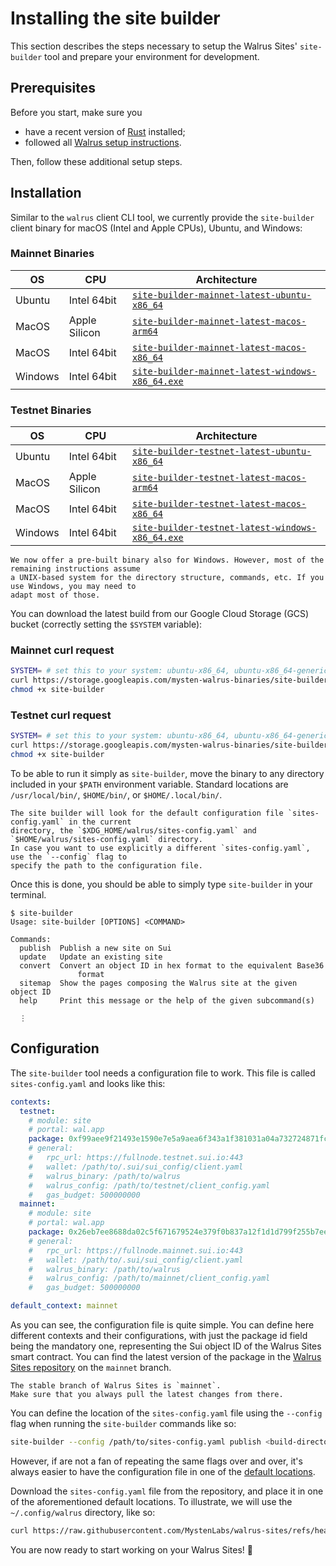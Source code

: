 # Installing the site builder

This section describes the steps necessary to setup the Walrus Sites' `site-builder` tool and
prepare your environment for development.

## Prerequisites

Before you start, make sure you

- have a recent version of [Rust](https://www.rust-lang.org/tools/install) installed;
- followed all [Walrus setup instructions](../usage/setup.md).

Then, follow these additional setup steps.

## Installation

Similar to the `walrus` client CLI tool, we currently provide the `site-builder` client binary for
macOS (Intel and Apple CPUs), Ubuntu, and Windows:

### Mainnet Binaries

| OS      | CPU                   | Architecture |
|---------|-----------------------|-----------------------------------------------------------------------------------------------------------------------------------|
| Ubuntu  | Intel 64bit           | [`site-builder-mainnet-latest-ubuntu-x86_64`](https://storage.googleapis.com/mysten-walrus-binaries/site-builder-mainnet-latest-ubuntu-x86_64)                |
| MacOS   | Apple Silicon         | [`site-builder-mainnet-latest-macos-arm64`](https://storage.googleapis.com/mysten-walrus-binaries/site-builder-mainnet-latest-macos-arm64)                    |
| MacOS   | Intel 64bit           | [`site-builder-mainnet-latest-macos-x86_64`](https://storage.googleapis.com/mysten-walrus-binaries/site-builder-mainnet-latest-macos-x86_64)                  |
| Windows | Intel 64bit           | [`site-builder-mainnet-latest-windows-x86_64.exe`](https://storage.googleapis.com/mysten-walrus-binaries/site-builder-mainnet-latest-windows-x86_64.exe)      |

### Testnet Binaries

| OS      | CPU                   | Architecture |
|---------|-----------------------|-----------------------------------------------------------------------------------------------------------------------------------|
| Ubuntu  | Intel 64bit           | [`site-builder-testnet-latest-ubuntu-x86_64`](https://storage.googleapis.com/mysten-walrus-binaries/site-builder-testnet-latest-ubuntu-x86_64)                |
| MacOS   | Apple Silicon         | [`site-builder-testnet-latest-macos-arm64`](https://storage.googleapis.com/mysten-walrus-binaries/site-builder-testnet-latest-macos-arm64)                    |
| MacOS   | Intel 64bit           | [`site-builder-testnet-latest-macos-x86_64`](https://storage.googleapis.com/mysten-walrus-binaries/site-builder-testnet-latest-macos-x86_64)                  |
| Windows | Intel 64bit           | [`site-builder-testnet-latest-windows-x86_64.exe`](https://storage.googleapis.com/mysten-walrus-binaries/site-builder-testnet-latest-windows-x86_64.exe)      |

```admonish title="Windows"
We now offer a pre-built binary also for Windows. However, most of the remaining instructions assume
a UNIX-based system for the directory structure, commands, etc. If you use Windows, you may need to
adapt most of those.
```

You can download the latest build from our Google Cloud Storage (GCS) bucket (correctly setting the
`$SYSTEM` variable):

### Mainnet curl request

``` sh
SYSTEM= # set this to your system: ubuntu-x86_64, ubuntu-x86_64-generic, macos-x86_64, macos-arm64, windows-x86_64.exe
curl https://storage.googleapis.com/mysten-walrus-binaries/site-builder-mainnet-latest-$SYSTEM -o site-builder
chmod +x site-builder
```

### Testnet curl request

``` sh
SYSTEM= # set this to your system: ubuntu-x86_64, ubuntu-x86_64-generic, macos-x86_64, macos-arm64, windows-x86_64.exe
curl https://storage.googleapis.com/mysten-walrus-binaries/site-builder-testnet-latest-$SYSTEM -o site-builder
chmod +x site-builder
```

To be able to run it simply as `site-builder`, move the binary to any directory included in your
`$PATH` environment variable. Standard locations are `/usr/local/bin/`, `$HOME/bin/`, or
`$HOME/.local/bin/`.

```admonish note
The site builder will look for the default configuration file `sites-config.yaml` in the current
directory, the `$XDG_HOME/walrus/sites-config.yaml` and `$HOME/walrus/sites-config.yaml` directory.
In case you want to use explicitly a different `sites-config.yaml`, use the `--config` flag to
specify the path to the configuration file.
```

Once this is done, you should be able to simply type `site-builder` in your terminal.

```terminal
$ site-builder
Usage: site-builder [OPTIONS] <COMMAND>

Commands:
  publish  Publish a new site on Sui
  update   Update an existing site
  convert  Convert an object ID in hex format to the equivalent Base36
               format
  sitemap  Show the pages composing the Walrus site at the given object ID
  help     Print this message or the help of the given subcommand(s)

  ⋮
```

## Configuration

The `site-builder` tool needs a configuration file to work. This file is called `sites-config.yaml`
and looks like this:

```yaml
contexts:
  testnet:
    # module: site
    # portal: wal.app
    package: 0xf99aee9f21493e1590e7e5a9aea6f343a1f381031a04a732724871fc294be799
    # general:
    #   rpc_url: https://fullnode.testnet.sui.io:443
    #   wallet: /path/to/.sui/sui_config/client.yaml
    #   walrus_binary: /path/to/walrus
    #   walrus_config: /path/to/testnet/client_config.yaml
    #   gas_budget: 500000000
  mainnet:
    # module: site
    # portal: wal.app
    package: 0x26eb7ee8688da02c5f671679524e379f0b837a12f1d1d799f255b7eea260ad27
    # general:
    #   rpc_url: https://fullnode.mainnet.sui.io:443
    #   wallet: /path/to/.sui/sui_config/client.yaml
    #   walrus_binary: /path/to/walrus
    #   walrus_config: /path/to/mainnet/client_config.yaml
    #   gas_budget: 500000000

default_context: mainnet
```

As you can see, the configuration file is quite simple. You can define here different contexts and
their configurations, with just the package id field being the mandatory one, representing the Sui
object ID of the Walrus Sites smart contract. You can find the latest version of the package in the
[Walrus Sites repository](https://github.com/MystenLabs/walrus-sites/tree/mainnet) on the `mainnet`
branch.

```admonish danger title="Walrus Sites stable branch"
The stable branch of Walrus Sites is `mainnet`.
Make sure that you always pull the latest changes from there.
```

You can define the location of the `sites-config.yaml` file using the `--config` flag when running
the `site-builder` commands like so:

``` sh
site-builder --config /path/to/sites-config.yaml publish <build-directory-of-a-site>
```

However, if are not a fan of repeating the same flags over and over, it's always easier to have the
configuration file in one of the [default locations](./tutorial-install.html#admonition-note).

Download the `sites-config.yaml` file from the repository, and place it in one of the aforementioned
default locations. To illustrate, we will use the `~/.config/walrus` directory, like so:

```sh
curl https://raw.githubusercontent.com/MystenLabs/walrus-sites/refs/heads/mainnet/sites-config.yaml -o ~/.config/walrus/sites-config.yaml
```

You are now ready to start working on your Walrus Sites! 🎉
